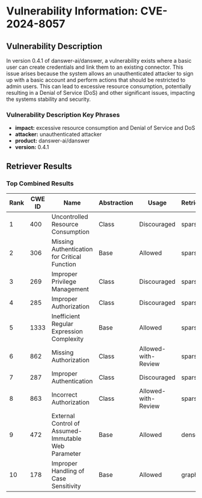 # Vulnerability Information: CVE-2024-8057

## Vulnerability Description
In version 0.4.1 of danswer-ai/danswer, a vulnerability exists where a basic user can create credentials and link them to an existing connector. This issue arises because the system allows an unauthenticated attacker to sign up with a basic account and perform actions that should be restricted to admin users. This can lead to excessive resource consumption, potentially resulting in a Denial of Service (DoS) and other significant issues, impacting the systems stability and security.

### Vulnerability Description Key Phrases
- **impact:** excessive resource consumption and Denial of Service and DoS
- **attacker:** unauthenticated attacker
- **product:** danswer-ai/danswer
- **version:** 0.4.1

## Retriever Results

### Top Combined Results

| Rank | CWE ID | Name | Abstraction | Usage  | Retrievers | Individual Scores |
|------|--------|------|-------------|-------|------------|-------------------|
| 1 | 400 | Uncontrolled Resource Consumption | Class | Discouraged | sparse | 0.142 |
| 2 | 306 | Missing Authentication for Critical Function | Base | Allowed | sparse | 0.140 |
| 3 | 269 | Improper Privilege Management | Class | Discouraged | sparse | 0.139 |
| 4 | 285 | Improper Authorization | Class | Discouraged | sparse | 0.139 |
| 5 | 1333 | Inefficient Regular Expression Complexity | Base | Allowed | sparse | 0.139 |
| 6 | 862 | Missing Authorization | Class | Allowed-with-Review | sparse | 0.139 |
| 7 | 287 | Improper Authentication | Class | Discouraged | sparse | 0.138 |
| 8 | 863 | Incorrect Authorization | Class | Allowed-with-Review | sparse | 0.138 |
| 9 | 472 | External Control of Assumed-Immutable Web Parameter | Base | Allowed | dense | 0.494 |
| 10 | 178 | Improper Handling of Case Sensitivity | Base | Allowed | graph | 0.002 |

